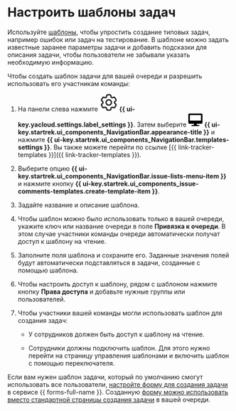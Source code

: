 # Настроить шаблоны задач

Используйте [шаблоны](user/ticket-template.md), чтобы упростить создание типовых задач, например ошибок или задач на тестирование. В шаблоне можно задать известные заранее параметры задачи и добавить подсказки для описания задачи, чтобы пользователи не забывали указать необходимую информацию.

Чтобы создать шаблон задачи для вашей очереди и разрешить использовать его участникам команды:

1. На панели слева нажмите ![](../_assets/tracker/svg/settings.svg) **{{ ui-key.yacloud.settings.label_settings }}**. Затем выберите ![](../_assets/tracker/svg/interface.svg)&nbsp;**{{ ui-key.startrek.ui_components_NavigationBar.appearance-title }}** и нажмите **{{ ui-key.startrek.ui_components_NavigationBar.templates-settings }}**. Вы также можете перейти по ссылке [{{ link-tracker-templates }}]({{ link-tracker-templates }}).

1. Выберите опцию **{{ ui-key.startrek.ui_components_NavigationBar.issue-lists-menu-item }}** и нажмите кнопку **{{ ui-key.startrek.ui_components_issue-comments-templates.create-template-item }}**.

1. Задайте название и описание шаблона.

1. Чтобы шаблон можно было использовать только в вашей очереди, укажите ключ или название очереди в поле **Привязка к очереди**. В этом случае участники команды очереди автоматически получат доступ к шаблону на чтение.

1. Заполните поля шаблона и сохраните его. Заданные значения полей будут автоматически подставляться в задачи, созданные с помощью шаблона.

1. Чтобы настроить доступ к шаблону, рядом с шаблоном нажмите кнопку **Права доступа** и добавьте нужные группы или пользователей.

1. Чтобы участники вашей команды могли использовать шаблон для создания задач:

    - У сотрудников должен быть доступ к шаблону на чтение.

    - Сотрудники должны подключить шаблон. Для этого нужно перейти на страницу управления шаблонами и включить шаблон с помощью переключателя.

Если вам нужен шаблон задачи, который по умолчанию смогут использовать все пользователи, [настройте форму для создания задачи](manager/forms-integration.md) в сервисе {{ forms-full-name }}. Созданную [форму можно использовать вместо стандартной страницы создания задачи](manager/attach-form.md) в вашей очереди.

